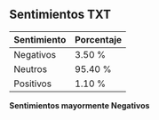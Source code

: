 ## Sentimientos TXT
|Sentimiento|Porcentaje|
|:-|:-|
|Negativos|3.50 %|
|Neutros|95.40 %|
|Positivos|1.10 %|

**Sentimientos mayormente Negativos**